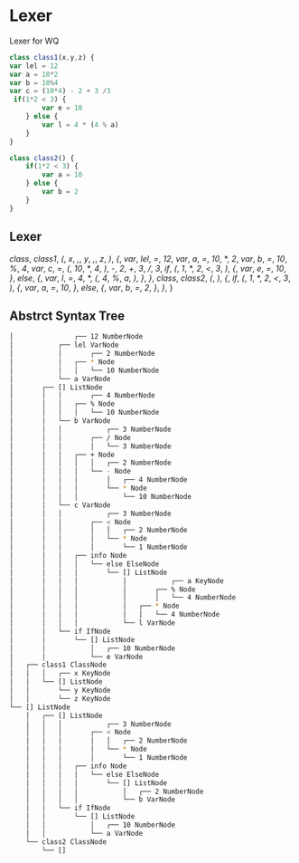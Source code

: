 # Lexer
Lexer for WQ


```javascript
class class1(x,y,z) {
var lel = 12
var a = 10*2
var b = 10%4
var c = (10*4) - 2 + 3 /3
 if(1*2 < 3) {
        var e = 10
    } else {
        var l = 4 * (4 % a)
    }
}

class class2() {
    if(1*2 < 3) {
        var a = 10
    } else {
        var b = 2
    }
}
```

## Lexer

*class*, *class1*, *(*, *x*, *,*, *y*, *,*, *z*, *)*, *{*, *var*, *lel*, *=*, *12*, *var*, *a*, *=*, *10*, *, *2*, *var*, *b*, *=*, *10*, *%*, *4*, *var*, *c*, *=*, *(*, *10*, *, *4*, *)*, *-*, *2*, *+*, *3*, */*, *3*, *if*, *(*, *1*, *, *2*, *<*, *3*, *)*, *{*, *var*, *e*, *=*, *10*, *}*, *else*, *{*, *var*, *l*, *=*, *4*, *, *(*, *4*, *%*, *a*, *)*, *}*, *}*, *class*, *class2*, *(*, *)*, *{*, *if*, *(*, *1*, *, *2*, *<*, *3*, *)*, *{*, *var*, *a*, *=*, *10*, *}*, *else*, *{*, *var*, *b*, *=*, *2*, *}*, *}*, }

## Abstrct Syntax Tree

```sh
│               ┌── 12 NumberNode
│           ┌── lel VarNode
│           │       ┌── 2 NumberNode
│           │   ┌── * Node
│           │   │   └── 10 NumberNode
│           └── a VarNode
│       ┌── [] ListNode
│       │   │       ┌── 4 NumberNode
│       │   │   ┌── % Node
│       │   │   │   └── 10 NumberNode
│       │   └── b VarNode
│       │   │           ┌── 3 NumberNode
│       │   │       ┌── / Node
│       │   │       │   └── 3 NumberNode
│       │   │   ┌── + Node
│       │   │   │   │   ┌── 2 NumberNode
│       │   │   │   └── - Node
│       │   │   │       │   ┌── 4 NumberNode
│       │   │   │       └── * Node
│       │   │   │           └── 10 NumberNode
│       │   └── c VarNode
│       │   │           ┌── 3 NumberNode
│       │   │       ┌── < Node
│       │   │       │   │   ┌── 2 NumberNode
│       │   │       │   └── * Node
│       │   │       │       └── 1 NumberNode
│       │   │   ┌── info Node
│       │   │   │   └── else ElseNode
│       │   │   │       └── [] ListNode
│       │   │   │           │           ┌── a KeyNode
│       │   │   │           │       ┌── % Node
│       │   │   │           │       │   └── 4 NumberNode
│       │   │   │           │   ┌── * Node
│       │   │   │           │   │   └── 4 NumberNode
│       │   │   │           └── l VarNode
│       │   └── if IfNode
│       │       └── [] ListNode
│       │           │   ┌── 10 NumberNode
│       │           └── e VarNode
│   ┌── class1 ClassNode
│   │   │   ┌── x KeyNode
│   │   └── [] ListNode
│   │       └── y KeyNode
│   │       └── z KeyNode
└── [] ListNode
    │   ┌── [] ListNode
    │   │   │           ┌── 3 NumberNode
    │   │   │       ┌── < Node
    │   │   │       │   │   ┌── 2 NumberNode
    │   │   │       │   └── * Node
    │   │   │       │       └── 1 NumberNode
    │   │   │   ┌── info Node
    │   │   │   │   └── else ElseNode
    │   │   │   │       └── [] ListNode
    │   │   │   │           │   ┌── 2 NumberNode
    │   │   │   │           └── b VarNode
    │   │   └── if IfNode
    │   │       └── [] ListNode
    │   │           │   ┌── 10 NumberNode
    │   │           └── a VarNode
    └── class2 ClassNode
        └── []

```
